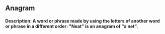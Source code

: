 ## Anagram
#### Description: A word or phrase made by using the letters of another word or phrase in a different order: "Neat" is an anagram of "a net".
